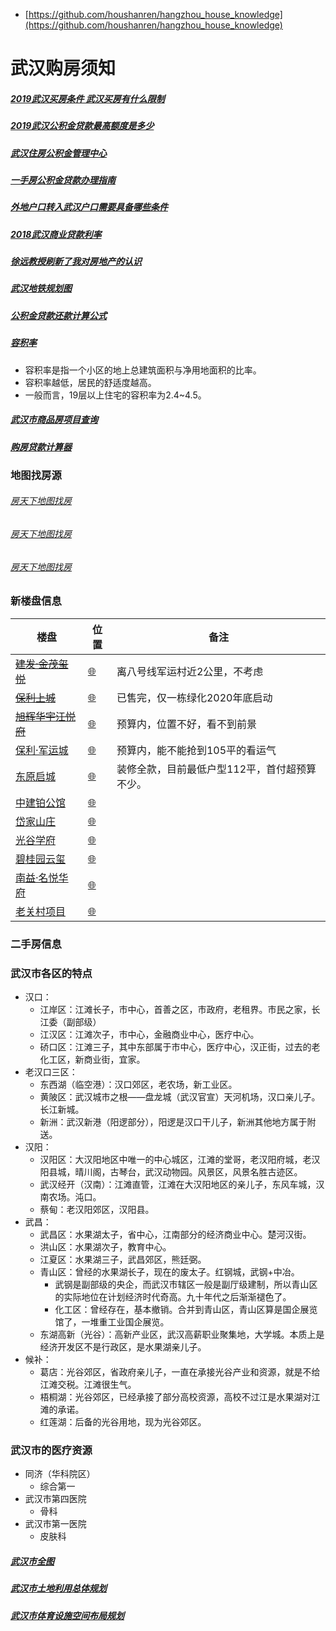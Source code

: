 - [https://github.com/houshanren/hangzhou_house_knowledge](https://github.com/houshanren/hangzhou_house_knowledge)

# 武汉购房须知

##### [2019武汉买房条件 武汉买房有什么限制](http://wh.bendibao.com/live/2019122/96162.shtm)
##### [2019武汉公积金贷款最高额度是多少](http://wh.bendibao.com/live/2017627/87262.shtm)
##### [武汉住房公积金管理中心](http://gjj.wuhan.gov.cn/)
##### [一手房公积金贷款办理指南](http://gjj.wuhan.gov.cn/html/ywzn/dkyw/64929.html)
##### [外地户口转入武汉户口需要具备哪些条件](http://wh.bendibao.com/live/201996/102731.shtm)
##### [2018武汉商业贷款利率](http://wh.bendibao.com/live/2018531/92655.shtm)
##### [徐远教授刷新了我对房地产的认识](https://www.jianshu.com/p/60b0ff0731b6)
##### [武汉地铁规划图](https://github.com/flyingwzb/Buying-a-house/blob/master/img/wuhan-subway-plan.jpg?raw=true)
##### [公积金贷款还款计算公式](https://github.com/flyingwzb/Buying-a-house/blob/master/%E5%85%AC%E7%A7%AF%E9%87%91%E8%B4%B7%E6%AC%BE%E8%BF%98%E6%AC%BE%E7%9B%B8%E5%85%B3%E8%AE%A1%E7%AE%97.doc?raw=true)
##### [容积率](https://baike.baidu.com/item/%E5%AE%B9%E7%A7%AF%E7%8E%87/1397682?fr=aladdin)
- 容积率是指一个小区的地上总建筑面积与净用地面积的比率。
- 容积率越低，居民的舒适度越高。
- 一般而言，19层以上住宅的容积率为2.4~4.5。
##### [武汉市商品房项目查询](http://fgj.wuhan.gov.cn/zz_spfxmcx_index.jspx)
##### [购房贷款计算器](https://wuhan.newhouse.fang.com/house/tools.htm)

### 地图找房源
###### [房天下地图找房](https://wuhan.newhouse.fang.com/house/s/list/)
###### [房天下地图找房](https://wuhan.newhouse.fang.com/house/s/list/)
###### [房天下地图找房](https://wuhan.newhouse.fang.com/house/s/list/)

### 新楼盘信息

楼盘 | 位置 | 备注
--- | --- | ---
[~~建发·金茂玺悦~~](http://fgj.wuhan.gov.cn/zz_spfxmcx_mx.jspx?dengJh=%E5%A4%8F1900287)  | [🌐](https://surl.amap.com/5OjYYmvx9Om) | 离八号线军运村近2公里，不考虑
[~~保利上城~~](http://fgj.wuhan.gov.cn/zz_spfxmcx_mx.jspx?dengJh=%E6%B4%AA1900046) | [🌐](https://surl.amap.com/2bNtUQz62eH) | 已售完，仅一栋绿化2020年底启动
[~~旭辉华宇江悦府~~](http://fgj.wuhan.gov.cn/zz_spfxmcx_mx.jspx?dengJh=%E6%B4%AA1800580) | [🌐](https://surl.amap.com/2bNtUQz62eH) | 预算内，位置不好，看不到前景
[保利·军运城](http://fgj.wuhan.gov.cn/zz_spfxmcx_mx.jspx?dengJh=%E5%A4%8F1800549) | [🌐](https://surl.amap.com/2mhzIgr1l14E) | 预算内，能不能抢到105平的看运气
[东原启城](http://fgj.wuhan.gov.cn/zz_spfxmcx_mx.jspx?dengJh=%E6%B4%AA1800709) | [🌐](https://surl.amap.com/2ZcGQPFL7WU) | 装修全款，目前最低户型112平，首付超预算不少。
[中建铂公馆](http://fgj.wuhan.gov.cn/zz_spfxmcx_mx.jspx?dengJh=%E6%B4%AA1900050) | [🌐](https://surl.amap.com/2ozdJaXa68O) | 
[岱家山庄](http://fgj.wuhan.gov.cn/zz_spfxmcx_mx.jspx?dengJh=%E6%B9%961900581) | [🌐](https://surl.amap.com/2mhzIgr1l14E) | 
[光谷学府](http://fgj.wuhan.gov.cn/zz_spfxmcx_mx.jspx?dengJh=%E6%B9%961900524) | [🌐](https://surl.amap.com/2mhzIgr1l14E) | 
[碧桂园云玺](http://fgj.wuhan.gov.cn/zz_spfxmcx_mx.jspx?dengJh=%E6%B9%961900543) | [🌐](https://surl.amap.com/2mhzIgr1l14E) | 
[南益·名悦华府](http://fgj.wuhan.gov.cn/zz_spfxmcx_mx.jspx?dengJh=%E6%B4%AA1900400) | [🌐](https://surl.amap.com/2mhzIgr1l14E) | 
[老关村项目](http://fgj.wuhan.gov.cn/zz_spfxmcx_mx.jspx?dengJh=%E9%98%B31900326) | [🌐](https://surl.amap.com/2mhzIgr1l14E) | 

### 二手房信息


### 武汉市各区的特点
- 汉口：
    - 江岸区：江滩长子，市中心，首善之区，市政府，老租界。市民之家，长江委（副部级）
    - 江汉区：江滩次子，市中心，金融商业中心，医疗中心。
    - 硚口区：江滩三子，其中东部属于市中心，医疗中心，汉正街，过去的老化工区，新商业街，宜家。
- 老汉口三区：
    - 东西湖（临空港）：汉口郊区，老农场，新工业区。
    - 黄陂区：武汉城市之根——盘龙城（武汉官宣）天河机场，汉口亲儿子。长江新城。
    - 新洲：武汉新港（阳逻部分），阳逻是汉口干儿子，新洲其他地方属于附送。
- 汉阳：
    - 汉阳区：大汉阳地区中唯一的中心城区，江滩的堂哥，老汉阳府城，老汉阳县城，晴川阁，古琴台，武汉动物园。风景区，风景名胜古迹区。
    - 武汉经开（汉南）：江滩直管，江滩在大汉阳地区的亲儿子，东风车城，汉南农场。沌口。
    - 蔡甸：老汉阳郊区，汉阳县。
- 武昌：
    - 武昌区：水果湖太子，省中心，江南部分的经济商业中心。楚河汉街。
    - 洪山区：水果湖次子，教育中心。
    - 江夏区：水果湖三子，武昌郊区，熊廷弼。
    - 青山区：曾经的水果湖长子，现在的废太子。红钢城，武钢+中冶。
        - 武钢是副部级的央企，而武汉市辖区一般是副厅级建制，所以青山区的实际地位在计划经济时代奇高。九十年代之后渐渐褪色了。
        - 化工区：曾经存在，基本撤销。合并到青山区，青山区算是国企展览馆了，一堆重工业国企展览。
    - 东湖高新（光谷）：高新产业区，武汉高薪职业聚集地，大学城。本质上是经济开发区不是行政区，是水果湖亲儿子。
- 候补：
    - 葛店：光谷郊区，省政府亲儿子，一直在承接光谷产业和资源，就是不给江滩交税。江滩很生气。
    - 梧桐湖：光谷郊区，已经承接了部分高校资源，高校不过江是水果湖对江滩的承诺。
    - 红莲湖：后备的光谷用地，现为光谷郊区。

### 武汉市的医疗资源
- 同济（华科院区）
    - 综合第一
- 武汉市第四医院
    - 骨科
- 武汉市第一医院
    - 皮肤科


##### [武汉市全图]()
##### [武汉市土地利用总体规划]()
##### [武汉市体育设施空间布局规划]()





















